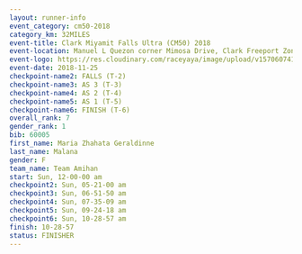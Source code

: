 ```yaml
---
layout: runner-info 
event_category: cm50-2018 
category_km: 32MILES 
event-title: Clark Miyamit Falls Ultra (CM50) 2018 
event-location: Manuel L Quezon corner Mimosa Drive, Clark Freeport Zone, Clark, Pampanga, Philippines 
event-logo: https://res.cloudinary.com/raceyaya/image/upload/v1570607412/logo/cm50_p8ydpq.jpg 
event-date: 2018-11-25 
checkpoint-name2: FALLS (T-2) 
checkpoint-name3: AS 3 (T-3) 
checkpoint-name4: AS 2 (T-4) 
checkpoint-name5: AS 1 (T-5) 
checkpoint-name6: FINISH (T-6) 
overall_rank: 7
gender_rank: 1
bib: 60005
first_name: Maria Zhahata Geraldinne
last_name: Malana
gender: F
team_name: Team Amihan
start: Sun, 12-00-00 am
checkpoint2: Sun, 05-21-00 am
checkpoint3: Sun, 06-51-50 am
checkpoint4: Sun, 07-35-09 am
checkpoint5: Sun, 09-24-18 am
checkpoint6: Sun, 10-28-57 am
finish: 10-28-57
status: FINISHER
---
```

